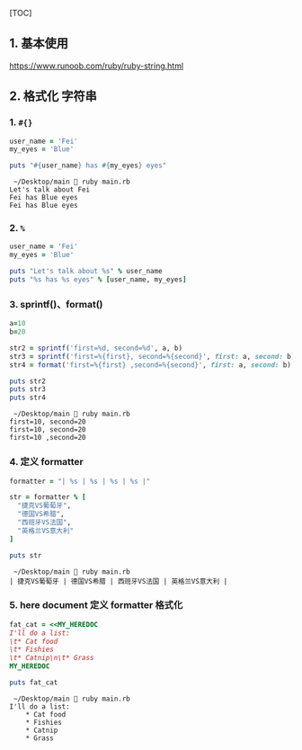 [TOC]



## 1. 基本使用

https://www.runoob.com/ruby/ruby-string.html



## 2. 格式化 字符串

### 1. `#{}`

```ruby
user_name = 'Fei'
my_eyes = 'Blue'

puts "#{user_name} has #{my_eyes} eyes"
```

```
 ~/Desktop/main  ruby main.rb
Let's talk about Fei
Fei has Blue eyes
Fei has Blue eyes
```

### 2. `%`

```ruby
user_name = 'Fei'
my_eyes = 'Blue'

puts "Let's talk about %s" % user_name
puts "%s has %s eyes" % [user_name, my_eyes]
```

### 3. sprintf()、format()

```ruby
a=10
b=20

str2 = sprintf('first=%d, second=%d', a, b)
str3 = sprintf('first=%{first}, second=%{second}', first: a, second: b)
str4 = format('first=%{first} ,second=%{second}', first: a, second: b)

puts str2
puts str3
puts str4
```

```
 ~/Desktop/main  ruby main.rb
first=10, second=20
first=10, second=20
first=10 ,second=20
```

### 4. 定义 formatter

```ruby
formatter = "| %s | %s | %s | %s |"

str = formatter % [
  "捷克VS葡萄牙",
  "德国VS希腊",
  "西班牙VS法国",
  "英格兰VS意大利"
]

puts str
```

```
 ~/Desktop/main  ruby main.rb
| 捷克VS葡萄牙 | 德国VS希腊 | 西班牙VS法国 | 英格兰VS意大利 |
```

### 5. here document 定义 formatter 格式化

```ruby
fat_cat = <<MY_HEREDOC
I'll do a list:
\t* Cat food
\t* Fishies
\t* Catnip\n\t* Grass
MY_HEREDOC

puts fat_cat
```

```
 ~/Desktop/main  ruby main.rb
I'll do a list:
	* Cat food
	* Fishies
	* Catnip
	* Grass
```

